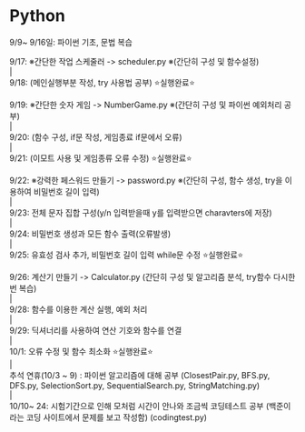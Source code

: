 # Python 

9/9~ 9/16일: 파이썬 기초, 문법 복습


9/17: ※간단한 작업 스케줄러 -> scheduler.py ※(간단히 구성 및 함수설정)  
|  
9/18: (메인실행부분 작성, try 사용법 공부) ⭐실행완료⭐️

9/19: ※간단한 숫자 게임 -> NumberGame.py ※(간단히 구성 및 파이썬 예외처리 공부)  
|  
9/20: (함수 구성, if문 작성, 게임종료 if문에서 오류)  
|  
9/21: (이모트 사용 및 게임종류 오류 수정) ⭐️실행완료⭐️  

9/22: ※강력한 페스워드 만들기 -> password.py ※(간단히 구성, 함수 생성, try을 이용하여 비밀번호 길이 입력)  
|  
9/23: 전체 문자 집합 구성(y/n 입력받을때 y를 입력받으면 charavters에 저장)  
|  
9/24: 비밀번호 생성과 모든 함수 출력(오류발생)  
|  
9/25: 유효성 검사 추가, 비밀번호 길이 입력 while문 수정 ⭐실행완료⭐️  

9/26: 계산기 만들기 -> Calculator.py (간단히 구성 및 알고리즘 분석, try함수 다시한번 복습)  
|  
9/28: 함수를 이용한 계산 실행, 예외 처리  
|  
9/29: 딕셔너리를 사용하여 연산 기호와 함수를 연결  
|  
10/1: 오류 수정 및 함수 최소화 ⭐실행완료⭐️    
|  
추석 연휴(10/3 ~ 9) : 파이썬 알고리즘에 대해 공부 (ClosestPair.py, BFS.py, DFS.py, SelectionSort.py, SequentialSearch.py, StringMatching.py)  
|  
10/10~ 24: 시험기간으로 인해 모처럼 시간이 안나와 조금씩 코딩테스트 공부 (백준이라는 코딩 사이트에서 문제를 보고 작성함) (codingtest.py)
